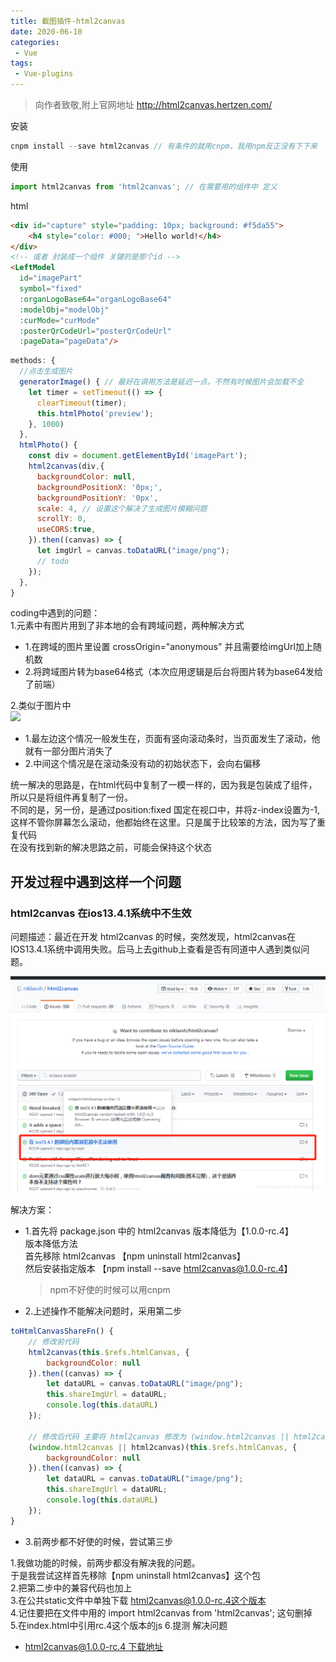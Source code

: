 ```yaml
---
title: 截图插件-html2canvas
date: 2020-06-10
categories:
 - Vue
tags:
 - Vue-plugins
---
```


> 向作者致敬,附上官网地址 http://html2canvas.hertzen.com/

安装
```js
cnpm install --save html2canvas // 有条件的就用cnpm，我用npm反正没有下下来
```

使用
```js
import html2canvas from 'html2canvas'; // 在需要用的组件中 定义
```

html
```html
<div id="capture" style="padding: 10px; background: #f5da55">
    <h4 style="color: #000; ">Hello world!</h4>
</div>
<!-- 或者 封装成一个组件 关键的是那个id -->
<LeftModel
  id="imagePart"
  symbol="fixed"
  :organLogoBase64="organLogoBase64"
  :modelObj="modelObj"
  :curMode="curMode"
  :posterQrCodeUrl="posterQrCodeUrl"
  :pageData="pageData"/>
```

```js
methods: {
  //点击生成图片
  generatorImage() { // 最好在调用方法是延迟一点，不然有时候图片会加载不全
    let timer = setTimeout(() => {
      clearTimeout(timer);
      this.htmlPhoto('preview');
    }, 1000)
  },
  htmlPhoto() {
    const div = document.getElementById('imagePart');
    html2canvas(div,{
      backgroundColor: null,
      backgroundPositionX: '0px;',
      backgroundPositionY: '0px',
      scale: 4, // 设置这个解决了生成图片模糊问题
      scrollY: 0,
      useCORS:true,
    }).then((canvas) => {
      let imgUrl = canvas.toDataURL("image/png");
      // todo
    });
  },
}
```

coding中遇到的问题：<br>
1.元素中有图片用到了非本地的会有跨域问题，两种解决方式<br>
  - 1.在跨域的图片里设置 crossOrigin="anonymous" 并且需要给imgUrl加上随机数<br>
  - 2.将跨域图片转为base64格式（本次应用逻辑是后台将图片转为base64发给了前端）<br>

2.类似于图片中<br>
<img src="../../imgs/plugins/13.png" style="width: 80%;">
- 1.最左边这个情况一般发生在，页面有竖向滚动条时，当页面发生了滚动，他就有一部分图片消失了
- 2.中间这个情况是在滚动条没有动的初始状态下，会向右偏移

统一解决的思路是，在html代码中复制了一模一样的，因为我是包装成了组件，所以只是将组件再复制了一份。<br>
不同的是，另一份，是通过position:fixed 国定在视口中，并将z-index设置为-1,<br>
这样不管你屏幕怎么滚动，他都始终在这里。只是属于比较笨的方法，因为写了重复代码<br>
在没有找到新的解决思路之前，可能会保持这个状态<br>

## 开发过程中遇到这样一个问题
### <b>html2canvas 在ios13.4.1系统中不生效</b><br>

问题描述：最近在开发 html2canvas 的时候，突然发现，html2canvas在IOS13.4.1系统中调用失败。后马上去github上查看是否有同道中人遇到类似问题。

<img src="./img/4.png" style="width: 100%;">

解决方案：<br>

- 1.首先将 package.json 中的 html2canvas 版本降低为【1.0.0-rc.4】<br>
  版本降低方法<br>
  首先移除 html2canvas 【npm uninstall html2canvas】<br>
  然后安装指定版本 【npm install --save html2canvas@1.0.0-rc.4】<br>
  > npm不好使的时候可以用cnpm

- 2.上述操作不能解决问题时，采用第二步

```js
toHtmlCanvasShareFn() {
	// 修改前代码
	html2canvas(this.$refs.htmlCanvas, {
		backgroundColor: null
	}).then((canvas) => {
		let dataURL = canvas.toDataURL("image/png");
		this.shareImgUrl = dataURL;
		console.log(this.dataURL)
	});

	// 修改后代码 主要将 html2canvas 修改为 (window.html2canvas || html2canvas)
	(window.html2canvas || html2canvas)(this.$refs.htmlCanvas, {
		backgroundColor: null
	}).then((canvas) => {
		let dataURL = canvas.toDataURL("image/png");
		this.shareImgUrl = dataURL;
		console.log(this.dataURL)
	});
}
```

- 3.前两步都不好使的时候，尝试第三步

1.我做功能的时候，前两步都没有解决我的问题。<br>
于是我尝试这样首先移除【npm uninstall html2canvas】这个包<br>
2.把第二步中的兼容代码也加上<br>
3.在公共static文件中单独下载 html2canvas@1.0.0-rc.4这个版本<br>
4.记住要把在文件中用的 import html2canvas from 'html2canvas'; 这句删掉<br>
5.在index.html中引用rc.4这个版本的js
6.提测 解决问题

- [html2canvas@1.0.0-rc.4 下载地址](https://github.com/niklasvh/html2canvas/releases/tag/v1.0.0-rc.4)